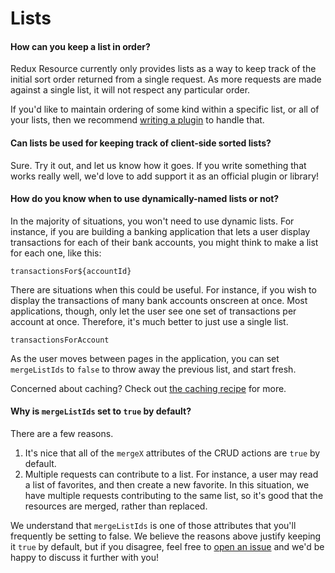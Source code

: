 # Lists

#### How can you keep a list in order?

Redux Resource currently only provides lists as a way to keep track
of the initial sort order returned from a single request. As more
requests are made against a single list, it will not respect any
particular order.

If you'd like to maintain ordering of some kind within a specific
list, or all of your lists, then we recommend
[writing a plugin](/docs/guides/plugins.md) to handle that.

#### Can lists be used for keeping track of client-side sorted lists?

Sure. Try it out, and let us know how it goes. If you write something
that works really well, we'd love to add support it as an official plugin
or library!

#### How do you know when to use dynamically-named lists or not?

In the majority of situations, you won't need to use dynamic lists.
For instance, if you are building a banking application that lets a user
display transactions for each of their bank accounts, you might think
to make a list for each one, like this:

`transactionsFor${accountId}`

There are situations when this could be useful. For instance, if you wish
to display the transactions of many bank accounts onscreen at once. Most
applications, though, only let the user see one set of transactions per
account at once. Therefore, it's much better to just use a single list.

`transactionsForAccount`

As the user moves between pages in the application, you can set `mergeListIds`
to `false` to throw away the previous list, and start fresh.

Concerned about caching? Check out [the caching recipe](/docs/recipes/caching.md)
for more.

#### Why is `mergeListIds` set to `true` by default?

There are a few reasons.

1. It's nice that all of the `mergeX` attributes of the CRUD actions are `true` by default.
2. Multiple requests can contribute to a list. For instance, a user may read a list of
  favorites, and then create a new favorite. In this situation, we have multiple requests
  contributing to the same list, so it's good that the resources are merged, rather than
  replaced.

We understand that `mergeListIds` is one of those attributes that you'll frequently be
setting to false. We believe the reasons above justify keeping it `true` by default, but
if you disagree, feel free to
[open an issue](https://github.com/jmeas/redux-resource/issues/new?title=mergeListIds+defaults+to+true)
and we'd be happy to discuss it further with you!